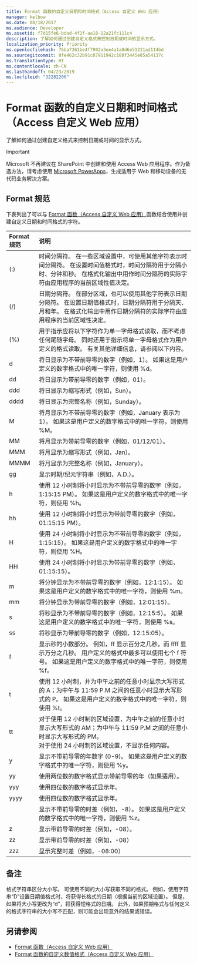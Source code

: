 ```yaml
---
title: Format 函数的自定义日期和时间格式（Access 自定义 Web 应用）
manager: kelbow
ms.date: 08/18/2017
ms.audience: Developer
ms.assetid: f7d15fe6-bdad-4f1f-aa18-12a21fc111c4
description: 了解如何通过创建自定义格式来控制日期或时间的显示方式。
localization_priority: Priority
ms.openlocfilehash: 76ba7361be4f7902a3ee4a1a8d6e51211ad114bd
ms.sourcegitcommit: 8fe462c32b91c87911942c188f3445e85a54137c
ms.translationtype: HT
ms.contentlocale: zh-CN
ms.lasthandoff: 04/23/2019
ms.locfileid: "32282206"
---
```

# <a name="custom-date-and-time-formats-for-the-format-function-access-custom-web-app"></a>Format 函数的自定义日期和时间格式（Access 自定义 Web 应用）

了解如何通过创建自定义格式来控制日期或时间的显示方式。
  
> [!IMPORTANT]
> Microsoft 不再建议在 SharePoint 中创建和使用 Access Web 应用程序。作为备选方法，请考虑使用 [Microsoft PowerApps](https://powerapps.microsoft.com/zh-CN/)，生成适用于 Web 和移动设备的无代码业务解决方案。 
  
## <a name="format-specifications"></a>Format 规范

下表列出了可以与 [Format 函数（Access 自定义 Web 应用）](format-function-access-custom-web-app.md)函数结合使用并创建自定义日期和时间格式的字符。 
  
|**Format 规范**|**说明**|
|:-----|:-----|
|(:)  <br/> |时间分隔符。 在一些区域设置中，可使用其他字符表示时间分隔符。 在设置时间值格式时，时间分隔符用于分隔小时、分钟和秒。 在格式化输出中用作时间分隔符的实际字符由应用程序的当前区域性值决定。  <br/> |
|(/)  <br/> |日期分隔符。 在部分区域，也可以使用其他字符表示日期分隔符。 在设置日期值格式时，日期分隔符用于分隔天、月和年。 在格式化输出中用作日期分隔符的实际字符由应用程序的当前区域性决定。  <br/> |
|(%)  <br/> |用于指示应将以下字符作为单一字母格式读取，而不考虑任何尾随字母。 同时还用于指示将单一字母格式作为用户定义的格式读取。 有关其他详细信息，请参阅以下内容。  <br/> |
|d  <br/> |将日显示为不带前导零的数字（例如，1）。 如果这是用户定义的数字格式中的唯一字符，则使用 %d。  <br/> |
|dd  <br/> |将日显示为带前导零的数字（例如，01）。  <br/> |
|ddd  <br/> |将日显示为缩写形式（例如，Sun）。  <br/> |
|dddd  <br/> |将日显示为完整名称（例如，Sunday）。  <br/> |
|M  <br/> |将月显示为不带前导零的数字（例如，January 表示为 1）。 如果这是用户定义的数字格式中的唯一字符，则使用 %M。  <br/> |
|MM  <br/> |将月显示为带前导零的数字（例如，01/12/01）。  <br/> |
|MMM  <br/> |将月显示为缩写形式（例如，Jan）。  <br/> |
|MMMM  <br/> |将月显示为完整名称（例如，January）。  <br/> |
|gg  <br/> |显示时期/纪元字符串（例如，A.D.）。  <br/> |
|h  <br/> |使用 12 小时制将小时显示为不带前导零的数字（例如，1:15:15 PM）。 如果这是用户定义的数字格式中的唯一字符，则使用 %h。  <br/> |
|hh  <br/> |使用 12 小时制将小时显示为带前导零的数字（例如，01:15:15 PM）。  <br/> |
|H  <br/> |使用 24 小时制将小时显示为不带前导零的数字（例如，1:15:15）。 如果这是用户定义的数字格式中的唯一字符，则使用 %H。  <br/> |
|HH  <br/> |使用 24 小时制将小时显示为带前导零的数字（例如，01:15:15）。  <br/> |
|m  <br/> |将分钟显示为不带前导零的数字（例如，12:1:15）。 如果这是用户定义的数字格式中的唯一字符，则使用 %m。  <br/> |
|mm  <br/> |将分钟显示为带前导零的数字（例如，12:01:15）。  <br/> |
|s  <br/> |将秒显示为不带前导零的数字（例如，12:15:5）。 如果这是用户定义的数字格式中的唯一字符，则使用 %s。  <br/> |
|ss  <br/> |将秒显示为带前导零的数字（例如，12:15:05）。  <br/> |
|f  <br/> |显示秒的小数部分。 例如，ff 显示百分之几秒，而 ffff 显示万分之几秒。 用户定义的格式中最多可以使用七个 f 符号。 如果这是用户定义的数字格式中的唯一字符，则使用 %f。  <br/> |
|t  <br/> |使用 12 小时制，并为中午之前的任意小时显示大写形式的 A；为中午与 11:59 P.M 之间的任意小时显示大写形式的 P。 如果这是用户定义的数字格式中的唯一字符，则使用 %t。  <br/> |
|tt  <br/> |对于使用 12 小时制的区域设置，为中午之前的任意小时显示大写形式的 AM；为中午与 11:59 P.M 之间的任意小时显示大写形式的 PM。  <br/> 对于使用 24 小时制的区域设置，不显示任何内容。  <br/> |
|y  <br/> |显示不带前导零的年数字 (0-9)。 如果这是用户定义的数字格式中的唯一字符，则使用 %y。  <br/> |
|yy  <br/> |使用两位数的数字格式显示带前导零的年（如果适用）。  <br/> |
|yyy  <br/> |使用四位数的数字格式显示年。  <br/> |
|yyyy  <br/> |使用四位数的数字格式显示年。  <br/> |
||显示不带前导零的时差（例如，-8）。 如果这是用户定义的数字格式中的唯一字符，则使用 %z。  <br/> |
|z  <br/> |显示带前导零的时差（例如，-08）。  <br/> |
|zz  <br/> |显示带前导零的时差（例如，-08）  <br/> |
|zzz  <br/> |显示完整时差（例如，-08:00）  <br/> |
   
## <a name="remarks"></a>备注

格式字符串区分大小写。 可使用不同的大小写获取不同的格式。 例如，使用字符串“D”设置日期值格式时，将获得长格式的日期（根据当前的区域设置）。 但是，如果将大小写更改为“d”，将获得短格式的日期。 此外，如果预期格式与任何定义的格式字符串的大小写不匹配，则可能会出现意外的结果或错误。
  
## <a name="see-also"></a>另请参阅

- [Format 函数（Access 自定义 Web 应用）](format-function-access-custom-web-app.md) 
- [Format 函数的自定义数值格式（Access 自定义 Web 应用）](custom-numeric-formats-for-the-format-function-access-custom-web-app.md)
  

